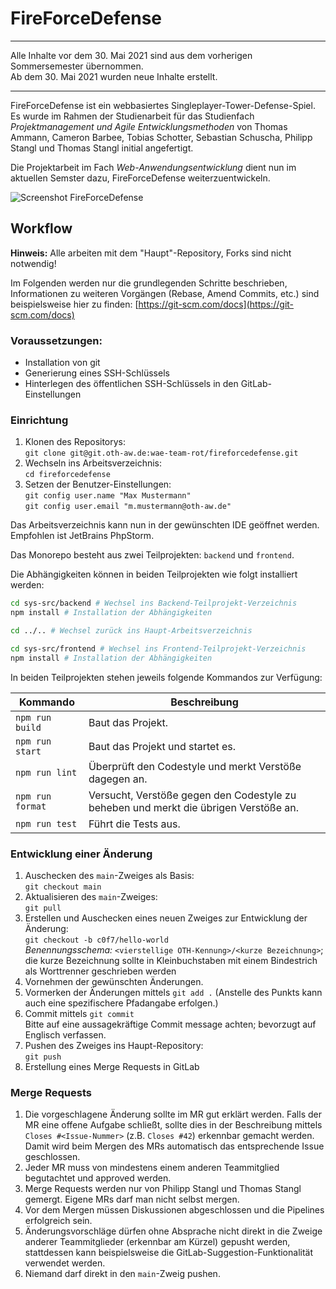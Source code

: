# FireForceDefense

---

Alle Inhalte vor dem 30. Mai 2021 sind aus dem vorherigen Sommersemester übernommen.  
Ab dem 30. Mai 2021 wurden neue Inhalte erstellt.

---

FireForceDefense ist ein webbasiertes Singleplayer-Tower-Defense-Spiel.
Es wurde im Rahmen der Studienarbeit für das Studienfach _Projektmanagement und Agile Entwicklungsmethoden_ von Thomas Ammann, Cameron Barbee, Tobias Schotter, Sebastian Schuscha, Philipp Stangl und Thomas Stangl initial angefertigt.

Die Projektarbeit im Fach _Web-Anwendungsentwicklung_ dient nun im aktuellen Semster dazu, FireForceDefense weiterzuentwickeln.

![Screenshot FireForceDefense](./sys-doc/screenshot.png)

## Workflow

**Hinweis:** Alle arbeiten mit dem "Haupt"-Repository, Forks sind nicht notwendig!

Im Folgenden werden nur die grundlegenden Schritte beschrieben, Informationen zu weiteren Vorgängen (Rebase, Amend Commits, etc.) sind beispielsweise hier zu finden: [https://git-scm.com/docs](https://git-scm.com/docs)

### Voraussetzungen:
- Installation von git
- Generierung eines SSH-Schlüssels
- Hinterlegen des öffentlichen SSH-Schlüssels in den GitLab-Einstellungen

### Einrichtung

1. Klonen des Repositorys:  
   `git clone git@git.oth-aw.de:wae-team-rot/fireforcedefense.git`
2. Wechseln ins Arbeitsverzeichnis:  
   `cd fireforcedefense`
3. Setzen der Benutzer-Einstellungen:  
   `git config user.name "Max Mustermann"`  
   `git config user.email "m.mustermann@oth-aw.de"`
   
Das Arbeitsverzeichnis kann nun in der gewünschten IDE geöffnet werden.
Empfohlen ist JetBrains PhpStorm.

Das Monorepo besteht aus zwei Teilprojekten: `backend` und `frontend`.

Die Abhängigkeiten können in beiden Teilprojekten wie folgt installiert werden:

```bash
cd sys-src/backend # Wechsel ins Backend-Teilprojekt-Verzeichnis
npm install # Installation der Abhängigkeiten

cd ../.. # Wechsel zurück ins Haupt-Arbeitsverzeichnis

cd sys-src/frontend # Wechsel ins Frontend-Teilprojekt-Verzeichnis
npm install # Installation der Abhängigkeiten
```

In beiden Teilprojekten stehen jeweils folgende Kommandos zur Verfügung:

|Kommando|Beschreibung|
|---|---|
|`npm run build`|Baut das Projekt.|
|`npm run start`|Baut das Projekt und startet es.|
|`npm run lint`|Überprüft den Codestyle und merkt Verstöße dagegen an.|
|`npm run format`|Versucht, Verstöße gegen den Codestyle zu beheben und merkt die übrigen Verstöße an.|
|`npm run test`|Führt die Tests aus.|

### Entwicklung einer Änderung

1. Auschecken des `main`-Zweiges als Basis:  
   `git checkout main`
2. Aktualisieren des `main`-Zweiges:  
   `git pull`
3. Erstellen und Auschecken eines neuen Zweiges zur Entwicklung der Änderung:  
   `git checkout -b c0f7/hello-world`  
   _Benennungsschema:_ `<vierstellige OTH-Kennung>/<kurze Bezeichnung>`; die kurze Bezeichnung sollte in Kleinbuchstaben mit einem Bindestrich als Worttrenner geschrieben werden
4. Vornehmen der gewünschten Änderungen.
5. Vormerken der Änderungen mittels `git add .` (Anstelle des Punkts kann auch eine spezifischere Pfadangabe erfolgen.)
6. Commit mittels `git commit`  
   Bitte auf eine aussagekräftige Commit message achten; bevorzugt auf Englisch verfassen.
7. Pushen des Zweiges ins Haupt-Repository:  
   `git push`
8. Erstellung eines Merge Requests in GitLab

### Merge Requests

1. Die vorgeschlagene Änderung sollte im MR gut erklärt werden. Falls der MR eine offene Aufgabe schließt, sollte dies in der Beschreibung mittels `Closes #<Issue-Nummer>` (z.B. `Closes #42`) erkennbar gemacht werden. Damit wird beim Mergen des MRs automatisch das entsprechende Issue geschlossen.
2. Jeder MR muss von mindestens einem anderen Teammitglied begutachtet und approved werden.
3. Merge Requests werden nur von Philipp Stangl und Thomas Stangl gemergt. Eigene MRs darf man nicht selbst mergen.
4. Vor dem Mergen müssen Diskussionen abgeschlossen und die Pipelines erfolgreich sein.
5. Änderungsvorschläge dürfen ohne Absprache nicht direkt in die Zweige anderer Teammitglieder (erkennbar am Kürzel) gepusht werden, stattdessen kann beispielsweise die GitLab-Suggestion-Funktionalität verwendet werden.
6. Niemand darf direkt in den `main`-Zweig pushen.

